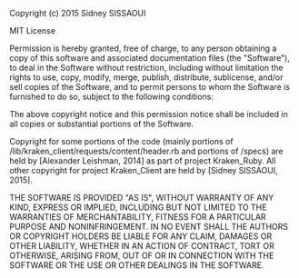 Copyright (c) 2015 Sidney SISSAOUI

MIT License

Permission is hereby granted, free of charge, to any person obtaining
a copy of this software and associated documentation files (the
"Software"), to deal in the Software without restriction, including
without limitation the rights to use, copy, modify, merge, publish,
distribute, sublicense, and/or sell copies of the Software, and to
permit persons to whom the Software is furnished to do so, subject to
the following conditions:

The above copyright notice and this permission notice shall be
included in all copies or substantial portions of the Software.

Copyright for some portions of the code (mainly portions of /lib/kraken_client/requests/content/header.rb and portions of /specs) are held by [Alexander Leishman, 2014] as part of project Kraken_Ruby. All other copyright for project Kraken_Client are held by [Sidney SISSAOUI, 2015].

THE SOFTWARE IS PROVIDED "AS IS", WITHOUT WARRANTY OF ANY KIND,
EXPRESS OR IMPLIED, INCLUDING BUT NOT LIMITED TO THE WARRANTIES OF
MERCHANTABILITY, FITNESS FOR A PARTICULAR PURPOSE AND
NONINFRINGEMENT. IN NO EVENT SHALL THE AUTHORS OR COPYRIGHT HOLDERS BE
LIABLE FOR ANY CLAIM, DAMAGES OR OTHER LIABILITY, WHETHER IN AN ACTION
OF CONTRACT, TORT OR OTHERWISE, ARISING FROM, OUT OF OR IN CONNECTION
WITH THE SOFTWARE OR THE USE OR OTHER DEALINGS IN THE SOFTWARE.
